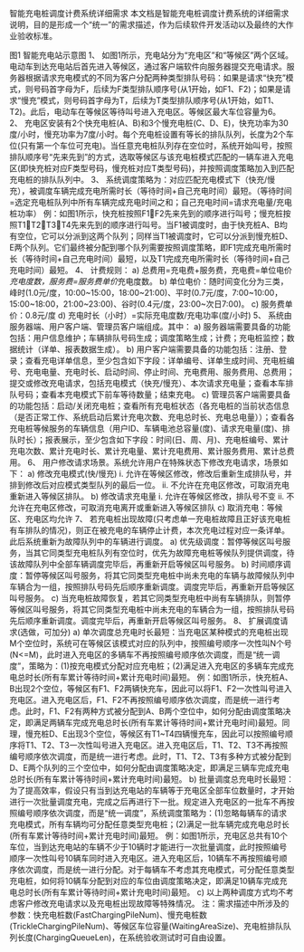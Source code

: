 智能充电桩调度计费系统详细需求
本文档是智能充电桩调度计费系统的详细需求说明，目的是形成一个“统一”的需求描述，作为后续软件开发活动以及最终的大作业验收标准。
 
图1 智能充电站示意图
1、	如图1所示，充电站分为“充电区”和“等候区”两个区域。电动车到达充电站后首先进入等候区，通过客户端软件向服务器提交充电请求。服务器根据请求充电模式的不同为客户分配两种类型排队号码：如果是请求“快充”模式，则号码首字母为F，后续为F类型排队顺序号(从1开始，如F1、F2)；如果是请求“慢充”模式，则号码首字母为T，后续为T类型排队顺序号(从1开始，如T1、T2)。此后，电动车在等候区等待叫号进入充电区。等候区最大车位容量为6。
2、	充电区安装有2个快充电桩(A、B)和3个慢充电桩(C、D、E)，快充功率为30度/小时，慢充功率为7度/小时。每个充电桩设置有等长的排队队列，长度为2个车位(只有第一个车位可充电)。当任意充电桩队列存在空位时，系统开始叫号，按照排队顺序号“先来先到”的方式，选取等候区与该充电桩模式匹配的一辆车进入充电区(即快充桩对应F类型号码，慢充桩对应T类型号码)，并按照调度策略加入到匹配充电桩的排队队列中。
3、	系统调度策略为：对应匹配充电模式下（快充/慢充），被调度车辆完成充电所需时长（等待时间+自己充电时间）最短。（等待时间=选定充电桩队列中所有车辆完成充电时间之和；自己充电时间=请求充电量/充电桩功率）
例：如图1所示，快充桩按照F1F2先来先到的顺序进行叫号；慢充桩按照T1T2T3T4先来先到的顺序进行叫号。当F1被调度时，由于快充桩A、B均有空位，它可以分派到这两个队列；同样当T1被调度时，它可以分派到慢充桩D、E两个队列。它们最终被分配到哪个队列需要按照调度策略，即F1完成充电所需时长（等待时间+自己充电时间）最短，以及T1完成充电所需时长（等待时间+自己充电时间）最短。
4、	计费规则：
a)	总费用=充电费+服务费，充电费=单位电价*充电度数，服务费=服务费单价*充电度数。
b)	单位电价：随时间变化分为三类，峰时(1.0元/度，10:00~15:00，18:00~21:00)、平时(0.7元/度，7:00~10:00，15:00~18:00，21:00~23:00)、谷时(0.4元/度，23:00~次日7:00)。
c)	服务费单价：0.8元/度
d)	充电时长（小时）=实际充电度数/充电功率(度/小时)
5、	系统由服务器端、用户客户端、管理员客户端组成。其中：
a)	服务器端需要具备的功能包括：用户信息维护；车辆排队号码生成；调度策略生成；计费；充电桩监控；数据统计（详单、报表数据生成）。
b)	用户客户端需要具备的功能包括：注册、登录；查看充电详单信息，至少包含如下字段：详单编号、详单生成时间、充电桩编号、充电电量、充电时长、启动时间、停止时间、充电费用、服务费用、总费用；提交或修改充电请求，包括充电模式（快充/慢充）、本次请求充电量；查看本车排队号码；查看本充电模式下前车等待数量；结束充电。
c)	管理员客户端需要具备的功能包括：启动/关闭充电桩；查看所有充电桩状态（各充电桩的当前状态信息（是否正常工作、系统启动后累计充电次数、充电总时长、充电总电量））；查看各充电桩等候服务的车辆信息（用户ID、车辆电池总容量(度)、请求充电量(度)、排队时长）；报表展示，至少包含如下字段：时间(日、周、月)、充电桩编号、累计充电次数、累计充电时长、累计充电量、累计充电费用、累计服务费用、累计总费用。
6、	用户修改请求场景。系统允许用户在特殊状态下修改充电请求，场景如下：
a)	修改充电模式(快/慢充)
i.	允许在等候区修改，修改后重新生成排队号，并排到修改后对应模式类型队列的最后一位。
ii.	不允许在充电区修改，可取消充电重新进入等候区排队。
b)	修改请求充电量
i.	允许在等候区修改，排队号不变
ii.	不允许在充电区修改，可取消充电离开或重新进入等候区排队
c)	取消充电：等候区、充电区均允许
7、	若充电桩出现故障(只考虑单一充电桩故障且正好该充电桩有车排队的情况)，则正在被充电的车辆停止计费，本次充电过程对应一条详单。此后系统重新为故障队列中的车辆进行调度。
a)	优先级调度：暂停等候区叫号服务，当其它同类型充电桩队列有空位时，优先为故障充电桩等候队列提供调度，待该故障队列中全部车辆调度完毕后，再重新开启等候区叫号服务。
b)	时间顺序调度：暂停等候区叫号服务，将其它同类型充电桩中尚未充电的车辆与故障候队列中车辆合为一组，按照排队号码先后顺序重新调度。调度完毕后，再重新开启等候区叫号服务。
c)	当充电桩故障恢复，若其它同类型充电桩中尚有车辆排队，则暂停等候区叫号服务，将其它同类型充电桩中尚未充电的车辆合为一组，按照排队号码先后顺序重新调度。调度完毕后，再重新开启等候区叫号服务。
8、	扩展调度请求(选做，可加分)
a)	单次调度总充电时长最短：当充电区某种模式的充电桩出现M个空位时，系统可在等候区该模式对应的队列中，按照编号顺序一次性叫N个号(N<=M)，此时进入充电区的多辆车不再按照编号顺序依次调度，而是“统一调度”，策略为：(1)按充电模式分配对应充电桩；(2)满足进入充电区的多辆车完成充电总时长(所有车累计等待时间+累计充电时间)最短。
例：如图1所示，快充桩A、B出现2个空位，等候区有F1、F2两辆快充车，因此可以将F1、F2一次性叫号进入充电区。进入充电区后，F1、F2不再按照编号顺序依次调度，而是统一进行考虑。此时，F1、F2有两种方式被分配到A、B两个空位中，如何分配由调度策略决定，即满足两辆车完成充电总时长(所有车累计等待时间+累计充电时间)最短。同理，慢充桩D、E出现3个空位，等候区有T1~T4四辆慢充车，因此可以按照编号顺序将T1、T2、T3一次性叫号进入充电区。进入充电区后，T1、T2、T3不再按照编号顺序依次调度，而是统一进行考虑。此时，T1、T2、T3有多种方式被分配到D、E两个队列的三个空位中，如何分配由调度策略决定，即满足三辆车完成充电总时长(所有车累计等待时间+累计充电时间)最短。
b)	批量调度总充电时长最短：为了提高效率，假设只有当到达充电站的车辆等于充电区全部车位数量时，才开始进行一次批量调度充电，完成之后再进行下一批。规定进入充电区的一批车不再按照编号顺序依次调度，而是“统一调度”，系统调度策略为：(1)忽略每辆车的请求充电模式，所有车辆均可分配任意类型充电桩；(2)满足一批车辆完成充电总时长(所有车累计等待时间+累计充电时间)最短。
例：如图1所示，充电区总共有10个车位，当到达充电站的车辆不少于10辆时才能进行一次批量调度，此时按照编号顺序一次性叫号10辆车同时进入充电区。进入充电区后，10辆车不再按照编号顺序依次调度，而是统一进行分配。对于每辆车不考虑其充电模式，可分配任意类型充电桩，如何将10辆车分配到对应的车位由调度策略决定，即满足10辆车完成充电总时长(所有车累计等待时间+累计充电时间)最短。
c)	以上两种调度方式均不考虑客户修改充电请求以及充电桩出现故障等特殊情况。
注：需求描述中所涉及的参数：快充电桩数(FastChargingPileNum)、慢充电桩数(TrickleChargingPileNum)、等候区车位容量(WaitingAreaSize)、充电桩排队队列长度(ChargingQueueLen)，在系统验收测试时可自由设置。
